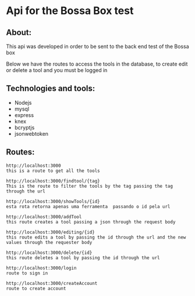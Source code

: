 # Api for the Bossa Box test

## About:
This api was developed in order to be sent to the back end test of the Bossa box

Below we have the routes to access the tools in the database, to create edit or delete a tool and you must be logged in


## Technologies and tools:
- Nodejs
- mysql
- express
- knex
- bcryptjs
- jsonwebtoken

## Routes:
    http://localhost:3000  
    this is a route to get all the tools

    http://localhost:3000/findtool/{tag}
    This is the route to filter the tools by the tag passing the tag through the url

    http://localhost:3000/showTools/{id}
    esta rota retorna apenas uma ferramenta  passando o id pela url

    http://localhost:3000/addTool
    this route creates a tool passing a json through the request body

    http://localhost:3000/editing/{id}
    this route edits a tool by passing the id through the url and the new values through the requester body

    http://localhost:3000/delete/{id}
    this route deletes a tool by passing the id through the url

    http://localhost:3000/login
    route to sign in

    http://localhost:3000/createAccount
    route to create account
